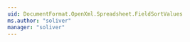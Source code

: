 ```yaml
---
uid: DocumentFormat.OpenXml.Spreadsheet.FieldSortValues
ms.author: "soliver"
manager: "soliver"
---
```

